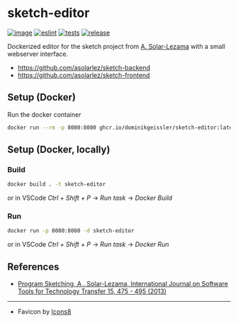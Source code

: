 # sketch-editor
[![image](https://github.com/dominikgeissler/sketch-editor/actions/workflows/docker-build.yml/badge.svg?branch=main)](https://github.com/dominikgeissler/sketch-editor/actions/workflows/docker-build.yml)
[![eslint](https://github.com/dominikgeissler/sketch-editor/actions/workflows/eslint.yml/badge.svg?branch=main)](https://github.com/dominikgeissler/sketch-editor/actions/workflows/eslint.yml)
[![tests](https://github.com/dominikgeissler/sketch-editor/actions/workflows/tests.yml/badge.svg?branch=main)](https://github.com/dominikgeissler/sketch-editor/actions/workflows/tests.yml)
[![release](https://img.shields.io/github/v/release/dominikgeissler/sketch-editor)](https://github.com/dominikgeissler/sketch-editor/releases/latest)

Dockerized editor for the sketch project from [A. Solar-Lezama](https://people.csail.mit.edu/asolar/) with a small webserver interface.

* https://github.com/asolarlez/sketch-backend
* https://github.com/asolarlez/sketch-frontend


## Setup (Docker)
Run the docker container

```bash
docker run --rm -p 8080:8080 ghcr.io/dominikgeissler/sketch-editor:latest
```

## Setup (Docker, locally)
### Build
```bash
docker build . -t sketch-editor
```
or in VSCode _Ctrl + Shift + P_ -> _Run task_ -> _Docker Build_

### Run
```bash
docker run -p 8080:8080 -d sketch-editor
```
or in VSCode _Ctrl + Shift + P_ -> _Run task_ -> _Docker Run_

## References
* [Program Sketching, A . Solar-Lezama, International Journal on Software Tools for Technology Transfer 15, 475 - 495 (2013)](https://doi.org/10.1007/s10009-012-0249-7)

---

* Favicon by [Icons8](https://icons8.com)
